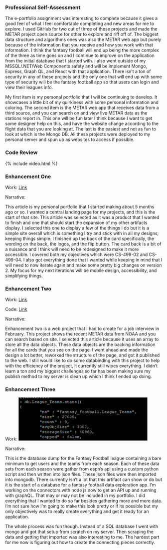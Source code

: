 
### Professional Self-Assessment


The e-portfolio assignment was interesting to complete because it gives a good feel of what I feel comfortable completing and new areas for me to explore. I used GitHub for two out of three of these projects and made the METAR project open source for other to explore and riff off of. The biggest data structure and algorithms ones was also the METAR web app but purely because of the information that you receive and how you work with that information. I think the fantasy football will end up being the more complex of the three as time goes on and I continue to improve on the application from the initial database that I started with. I also went outside of my MSSQL/.NET/Web Components safety and will be implement Mongo, Express, Graph QL, and React with that application. There isn’t a ton of security in any of these projects and the only one that will end up with some type of security will be the fantasy football app so that users can login and view their leagues info. 

My first item is my personal portfolio that I will be continuing to develop. It showcases a little bit of my quirkiness with some personal information and coloring. The second item is the METAR web app that receives data from a third source, and you can search on and view live METAR data as the stations report in. This one will be fun later I think because I want to get some designer help on this, and have the website change according to the flight data that you are looking at. The last is the easiest and not as fun to look at which is the Mongo DB. All these projects were deployed to my personal server and spun up as websites to access if possible. 

### Code Review 

{% include video.html %}

### Enhancement One
Work: [Link](https://stevenfowler.dev)

Narrative:

This article is my personal portfolio that I started making about 5 months ago or so. I wanted a central landing page for my projects, and this is the start of that site.  This article was selected as it was a product that I wanted to finish and one that should start the expansion of my other artifacts display. I selected this one to display a few of the things I do but it is a simple site overall which is something I try and stick with in all my designs, keeping things simple. I finished up the back of the card specifically, the wording on the back, the logos, and the flip button. The card back is a bit of a nuisance and I think will need to be redesigned to make it more accessible. I covered both my objectives which were CS-499-02 and CS-499-04. I also got everything done that I wanted while keeping in mind that I will need to now iterate again and make some pretty big changes on version 2. My focus for my next iterations will be mobile design, accessibility, and simplifying things. 


### Enhancement Two 
Work: [Link](https://metar.stevenfowler.dev)

Code: [Link](https://github.com/stevenfowler16/Metar-webapp)

Narrative:

Enhancement two is a web project that I had to create for a job interview in February. This project shows the recent METAR data from NOAA and you can search based on site. I selected this article because it uses an array to store all the data objects. These data objects are the backing information for all the cards that you see on the page. I went ahead and made the design a lot better, reworked the structure of the page, and got it published to the web. I still would like to do some databinding with this project to help with the efficiency of the project, it currently still wipes everything. I didn’t learn a ton and my biggest challenges so far has been making sure my publish method to my server is clean up which I think I ended up doing. 

### Enhancement Three
Work: 
![Database Image](/images/enhancement3.png)

Narrative: 

This is the database dump for the Fantasy Football league containing a bare minimum to get users and the teams from each season. Each of these data sets from each season were gather from espn’s api using a custom python script and then written into json files. These json files were then imported into mongodb. There currently isn’t a lot that this artifact can show or do but it is the start of a database for a fantasy football data exploration app. I’m working on the connectors with node js now to get an API up and running with graphQL. That may or may not be included in my portfolio. I did everything that I wanted to do so far besides gathering more and more data. I’m not sure how I’m going to make this look pretty or if its possible but my only objectively was to really create everything and get it ready for an application. 

The whole process was fun though. Instead of a SQL database I went with mongo and got that setup from scratch on my server. Then scraping the data and getting that imported was also interesting to me. The hardest part for me now is figuring out how to create the connecting pieces correctly. 
